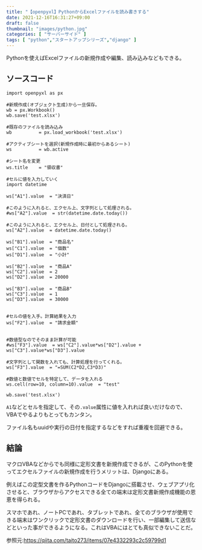 ```yaml
---
title: "【openpyxl】PythonからExcelファイルを読み書きする"
date: 2021-12-16T16:31:27+09:00
draft: false
thumbnail: "images/python.jpg"
categories: [ "サーバーサイド" ]
tags: [ "python","スタートアップシリーズ","django" ]
---
```


Pythonを使えばExcelファイルの新規作成や編集、読み込みなどもできる。

## ソースコード

    import openpyxl as px
    
    #新規作成(オブジェクト生成)から一旦保存。
    wb = px.Workbook()
    wb.save('test.xlsx')
    
    #既存のファイルを読み込み
    wb          = px.load_workbook('test.xlsx')
    
    #アクティブシートを選択(新規作成時に最初からあるシート)
    ws          = wb.active
    
    #シート名を変更
    ws.title    = "領収書"
    
    #セルに値を入力していく
    import datetime
    
    ws["A1"].value  = "決済日"

    #このように入れると、エクセル上、文字列として処理される。
    #ws["A2"].value  = str(datetime.date.today())

    #このように入れると、エクセル上、日付として処理される。
    ws["A2"].value  = datetime.date.today()
    
    ws["B1"].value  = "商品名"
    ws["C1"].value  = "個数"
    ws["D1"].value  = "小計"
    
    ws["B2"].value  = "商品A"
    ws["C2"].value  = 2
    ws["D2"].value  = 20000
    
    ws["B3"].value  = "商品B"
    ws["C3"].value  = 1
    ws["D3"].value  = 30000
    
    
    #セルの値を入手。計算結果を入力
    ws["F2"].value  = "請求金額"


    #数値型なのでそのまま計算が可能
    #ws["F3"].value  = ws["C2"].value*ws["D2"].value + ws["C3"].value*ws["D3"].value

    #文字列として関数を入れても、計算処理を行ってくれる。
    ws["F3"].value  = "=SUM(C2*D2,C3*D3)"

    #数値と数値でセルを特定して、データを入れる
    ws.cell(row=10, column=10).value  = "test"
    
    wb.save('test.xlsx')

`A1`などとセルを指定して、その`.value`属性に値を入れれば良いだけなので、VBAでやるよりもとってもカンタン。

ファイル名もuuidや実行の日付を指定するなどをすれば重複を回避できる。

## 結論

マクロVBAなどからでも同様に定形文書を新規作成できるが、このPythonを使ってエクセルファイルの新規作成を行うメリットは、Djangoにある。

例えばこの定型文書を作るPythonコードをDjangoに搭載させ、ウェブアプリ化させると、ブラウザからアクセスできる全ての端末は定形文書新規作成機能の恩恵を得られる。

スマホであれ、ノートPCであれ、タブレットであれ、全てのブラウザが使用できる端末はワンクリックで定形文書のダウンロードを行い、一部編集して送信などといった事ができるようになる。これはVBAにはとても真似できないことだ。

参照元:https://qiita.com/taito273/items/07e4332293c2c59799d1

